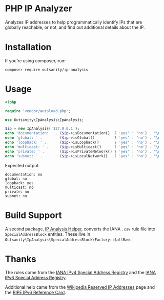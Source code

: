 # PHP IP Analyzer

Analyzes IP addresses to help programmatically identify IPs that are globally
reachable, or not, and find out additional details about the IP.

# Installation

If you're using composer, run:
```shell
composer require outsanity/ip-analysis
```

# Usage

```php
<?php

require 'vendor/autoload.php';

use Outsanity\IpAnalysis\IpAnalysis;

$ip = new IpAnalysis('127.0.0.1');
echo 'documentation: ' . ($ip->isDocumentation()  ? 'yes' : 'no') . "\n"; // 192.0.2.65, 2001:db8:1:3::2
echo 'global: ' .        ($ip->isGlobal()         ? 'yes' : 'no') . "\n"; // 8.8.8.8, 2001:4860:4860::8888
echo 'loopback: ' .      ($ip->isLoopback()       ? 'yes' : 'no') . "\n"; // 127.0.0.1, ::1
echo 'multicast: ' .     ($ip->isMulticast()      ? 'yes' : 'no') . "\n"; // 224.0.1.1, ff00::101
echo 'private: ' .       ($ip->isPrivateNetwork() ? 'yes' : 'no') . "\n"; // 10.0.0.1, 192.168.0.1, fd11:1111:1111::1
echo 'subnet: ' .        ($ip->isLocalNetwork()   ? 'yes' : 'no') . "\n"; // 169.254.0.1, fe80::6450:6a14:93ba:de09
```

Expected output:
```
documentation: no
global: no
loopback: yes
multicast: no
private: no
subnet: no
```

# Build Support

A second package, [IP Analysis Helper], converts the IANA `.csv` rule file into
`SpecialAddressBlock` entities.  These live in
`Outsanity\IpAnalysis\SpecialAddressBlock\Factory::$allRaw`.

# Thanks

The rules come from the [IANA IPv4 Special Address Registry] and the
[IANA IPv6 Special Address Registry].

Additional help came from the [Wikipedia Reserved IP Addresses] page and the
[RIPE IPv6 Reference Card].

[IANA IPv4 Special Address Registry]: https://www.iana.org/assignments/iana-ipv4-special-registry/iana-ipv4-special-registry.xhtml
[IANA IPv6 Special Address Registry]: https://www.iana.org/assignments/iana-ipv6-special-registry/iana-ipv6-special-registry.xhtml
[RIPE IPv6 Reference Card]: https://www.ripe.net/participate/member-support/lir-basics/ipv6_reference_card.pdf
[Wikipedia Reserved IP Addresses]: https://en.wikipedia.org/wiki/Reserved_IP_addresses

[IP Analysis Helper]: https://github.com/dharple/ip-analysis-helper
